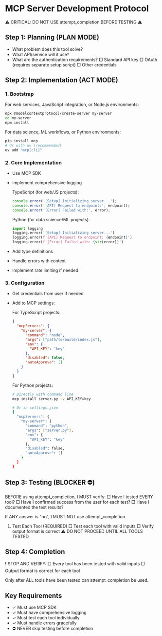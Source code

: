 # MCP Server Development Protocol

⚠️ CRITICAL: DO NOT USE attempt_completion BEFORE TESTING ⚠️

## Step 1: Planning (PLAN MODE)
- What problem does this tool solve?
- What API/service will it use?
- What are the authentication requirements?
  □ Standard API key
  □ OAuth (requires separate setup script)
  □ Other credentials

## Step 2: Implementation (ACT MODE)

### 1. Bootstrap

For web services, JavaScript integration, or Node.js environments:
```bash
npx @modelcontextprotocol/create-server my-server
cd my-server
npm install
```

For data science, ML workflows, or Python environments:
```bash
pip install mcp
# Or with uv (recommended)
uv add "mcp[cli]"
```

### 2. Core Implementation
- Use MCP SDK
- Implement comprehensive logging
  
  TypeScript (for web/JS projects):
  ```typescript
  console.error('[Setup] Initializing server...');
  console.error('[API] Request to endpoint:', endpoint);
  console.error('[Error] Failed with:', error);
  ```
  
  Python (for data science/ML projects):
  ```python
  import logging
  logging.error('[Setup] Initializing server...')
  logging.error(f'[API] Request to endpoint: {endpoint}')
  logging.error(f'[Error] Failed with: {str(error)}')
  ```
- Add type definitions
- Handle errors with context
- Implement rate limiting if needed

### 3. Configuration
- Get credentials from user if needed
- Add to MCP settings:
  
  For TypeScript projects:
  ```json
  {
    "mcpServers": {
      "my-server": {
        "command": "node",
        "args": ["path/to/build/index.js"],
        "env": {
          "API_KEY": "key"
        },
        "disabled": false,
        "autoApprove": []
      }
    }
  }
  ```
  
  For Python projects:
  ```bash
  # Directly with command line
  mcp install server.py -v API_KEY=key
  
  # Or in settings.json
  {
    "mcpServers": {
      "my-server": {
        "command": "python",
        "args": ["server.py"],
        "env": {
          "API_KEY": "key"
        },
        "disabled": false,
        "autoApprove": []
      }
    }
  }
  ```

## Step 3: Testing (BLOCKER ⛔️)

<thinking>BEFORE using attempt_completion, I MUST verify:
□ Have I tested EVERY tool?
□ Have I confirmed success from the user for each test?
□ Have I documented the test results?

If ANY answer is "no", I MUST NOT use attempt_completion.</thinking>

1. Test Each Tool (REQUIRED)
   □ Test each tool with valid inputs
   □ Verify output format is correct
   ⚠️ DO NOT PROCEED UNTIL ALL TOOLS TESTED

## Step 4: Completion

❗ STOP AND VERIFY:
□ Every tool has been tested with valid inputs
□ Output format is correct for each tool

Only after ALL tools have been tested can attempt_completion be used.

## Key Requirements
- ✓ Must use MCP SDK
- ✓ Must have comprehensive logging
- ✓ Must test each tool individually
- ✓ Must handle errors gracefully
- ⛔️ NEVER skip testing before completion